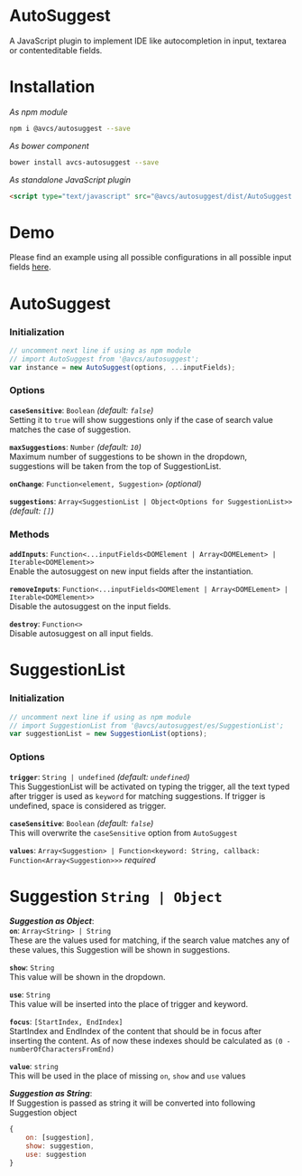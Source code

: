 # AutoSuggest
A JavaScript plugin to implement IDE like autocompletion in input, textarea or contenteditable fields.

# Installation
*As npm module*
```bash
npm i @avcs/autosuggest --save
```

*As bower component*
```bash
bower install avcs-autosuggest --save
```

*As standalone JavaScript plugin*
```html
<script type="text/javascript" src="@avcs/autosuggest/dist/AutoSuggest.js"></script>
```

# Demo
Please find an example using all possible configurations in all possible input fields [here](https://avcs.pro/autosuggest).

# AutoSuggest
### Initialization
```javascript
// uncomment next line if using as npm module
// import AutoSuggest from '@avcs/autosuggest';
var instance = new AutoSuggest(options, ...inputFields);
```

### Options
**`caseSensitive`**: `Boolean` *(default: `false`)*  
Setting it to `true` will show suggestions only if the case of search value matches the case of suggestion.

**`maxSuggestions`**: `Number` *(default: `10`)*  
Maximum number of suggestions to be shown in the dropdown, suggestions will be taken from the top of SuggestionList.

**`onChange`**: `Function<element, Suggestion>` *(optional)*

**`suggestions`**: `Array<SuggestionList | Object<Options for SuggestionList>>` *(default: `[]`)*

### Methods
**`addInputs`**: `Function<...inputFields<DOMElement | Array<DOMELement> | Iterable<DOMElement>>`  
Enable the autosuggest on new input fields after the instantiation.

**`removeInputs`**: `Function<...inputFields<DOMElement | Array<DOMELement> | Iterable<DOMElement>>`  
Disable the autosuggest on the input fields.

**`destroy`**: `Function<>`  
Disable autosuggest on all input fields.

# SuggestionList
### Initialization
```javascript
// uncomment next line if using as npm module
// import SuggestionList from '@avcs/autosuggest/es/SuggestionList';
var suggestionList = new SuggestionList(options);
```

### Options
**`trigger`**: `String | undefined` *(default: `undefined`)*  
This SuggestionList will be activated on typing the trigger, all the text typed after trigger is used as `keyword` for matching suggestions. If trigger is undefined, space is considered as trigger.

**`caseSensitive`**: `Boolean` *(default: `false`)*  
This will overwrite the `caseSensitive` option from `AutoSuggest`

**`values`**: `Array<Suggestion> | Function<keyword: String, callback: Function<Array<Suggestion>>>` *required*

# Suggestion `String | Object`
***Suggestion as Object***:  
**`on`**: `Array<String> | String`  
These are the values used for matching, if the search value matches any of these values, this Suggestion will be shown in suggestions.

**`show`**: `String`  
This value will be shown in the dropdown.

**`use`**: `String`  
This value will be inserted into the place of trigger and keyword.

**`focus`**: `[StartIndex, EndIndex]`  
StartIndex and EndIndex of the content that should be in focus after inserting the content. As of now these indexes should be calculated as `(0 - numberOfCharactersFromEnd)`

**`value`**: `string`  
This will be used in the place of missing `on`, `show` and `use` values

***Suggestion as String***:  
If Suggestion is passed as string it will be converted into following Suggestion object
```javascript
{
    on: [suggestion],
    show: suggestion,
    use: suggestion
}
```
